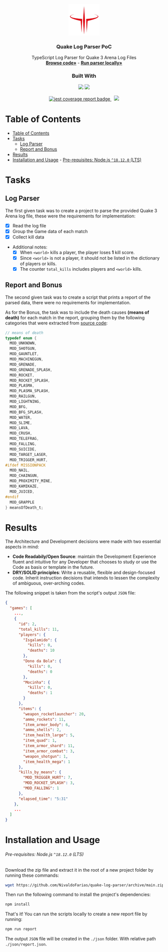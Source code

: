 <!-- Project Summary -->

<br />

<div align="center">
  <a href="https://github.com/NivaldoFarias/quake-log-parser/tree/main/src">
    <img src="assets/img/quake-logo.png" alt="Logo" width="100">
  </a>

  <h3 align="center">Quake Log Parser PoC</h3>
  <div align="center">
    TypeScript Log Parser for Quake 3 Arena Log Files
    <br />
    <a href="https://github.com/NivaldoFarias/quake-log-parser/tree/main/src"><strong>Browse code»</strong></a>
    -
    <a href="https://github.com/NivaldoFarias/quake-log-parser#installation-and-usage"><strong>Run parser locally»</strong></a>
  </div>
</div>

<div align="center">
  <h3>Built With</h3>
  <img src="https://img.shields.io/badge/TypeScript-007ACC?style=for-the-badge&logo=typescript&logoColor=white" height="30px"/>
  <img src="https://img.shields.io/badge/Node.js-43853D?style=for-the-badge&logo=node.js&logoColor=white" height="30px"/>

  <!-- Badges source: https://dev.to/envoy_/150-badges-for-github-pnk -->
</div>

<br />

<div align="center">
  <a href="https://github.com/NivaldoFarias/quake-log-parser/actions/workflows/coverage.yml">
    <img src="https://github.com/NivaldoFarias/quake-log-parser/actions/workflows/coverage.yml/badge.svg" alt="jest coverage report badge" />
  </a>
  &nbsp;
  <img src="https://img.shields.io/badge/license-MIT-%23A8D1FF?style=flat-square" />
</div>

<!-- Table of Contents -->

# Table of Contents

- [Table of Contents](#table-of-contents)
- [Tasks](#tasks)
  - [Log Parser](#log-parser)
  - [Report and Bonus](#report-and-bonus)
- [Results](#results)
- [Installation and Usage](#installation-and-usage)
          - [Pre-requisites: Node.js `^18.12.0` (LTS)](#pre-requisites-nodejs-18120-lts)

<!-- Task and Goals -->

# Tasks

## Log Parser

The first given task was to create a project to parse the provided Quake 3 Arena log file, these were the requirements for implementation:

- [x] Read the log file
- [x] Group the Game data of each match
- [x] Collect kill data
- Additional notes:
  - [x] When `<world>` kills a player, the player loses **1** kill score.
  - [x] Since `<world>` is not a player, it should not be listed in the dictionary of players or kills.
  - [x] The counter `total_kills` includes players and `<world>` kills.

## Report and Bonus

The second given task was to create a script that prints a report of the parsed data, there were no requirements for implementation.

As for the Bonus, the task was to include the death causes **(means of death)** for each match in the report, grouping them by the following categories that were extracted from [source code](https://github.com/id-Software/Quake-III-Arena/blob/master/code/game/bg_public.h):

```c
// means of death
typedef enum {
  MOD_UNKNOWN,
  MOD_SHOTGUN,
  MOD_GAUNTLET,
  MOD_MACHINEGUN,
  MOD_GRENADE,
  MOD_GRENADE_SPLASH,
  MOD_ROCKET,
  MOD_ROCKET_SPLASH,
  MOD_PLASMA,
  MOD_PLASMA_SPLASH,
  MOD_RAILGUN,
  MOD_LIGHTNING,
  MOD_BFG,
  MOD_BFG_SPLASH,
  MOD_WATER,
  MOD_SLIME,
  MOD_LAVA,
  MOD_CRUSH,
  MOD_TELEFRAG,
  MOD_FALLING,
  MOD_SUICIDE,
  MOD_TARGET_LASER,
  MOD_TRIGGER_HURT,
#ifdef MISSIONPACK
  MOD_NAIL,
  MOD_CHAINGUN,
  MOD_PROXIMITY_MINE,
  MOD_KAMIKAZE,
  MOD_JUICED,
#endif
  MOD_GRAPPLE
} meansOfDeath_t;

```

<!-- Results -->

# Results

The Architecture and Development decisions were made with two essential aspects in mind:

- **Code Readabily/Open Source**: maintain the Development Experience fluent and intuitive for any Developer that chooses to study or use the Code as basis or template in the future.
- **DRY/SOLID principles**: Write a reusable, flexible and design-focused code. Inherit instruction decisions that intends to lessen the complexity of ambiguous, over-arching codes.

The following snippet is taken from the script's output `JSON` file:

```json
{
  "games": [
    ...,
    {
      "id": 2,
      "total_kills": 11,
      "players": {
        "Isgalamido": {
          "kills": 0,
          "deaths": 10
        },
        "Dono da Bola": {
          "kills": 0,
          "deaths": 0
        },
        "Mocinha": {
          "kills": 0,
          "deaths": 1
        }
      },
      "items": {
        "weapon_rocketlauncher": 20,
        "ammo_rockets": 11,
        "item_armor_body": 6,
        "ammo_shells": 2,
        "item_health_large": 5,
        "item_quad": 1,
        "item_armor_shard": 11,
        "item_armor_combat": 3,
        "weapon_shotgun": 1,
        "item_health_mega": 1
      },
      "kills_by_means": {
        "MOD_TRIGGER_HURT": 7,
        "MOD_ROCKET_SPLASH": 3,
        "MOD_FALLING": 1
      },
      "elapsed_time": "5:31"
    },
    ...
  ]
}
```

<!-- Installation and Usage -->

# Installation and Usage

###### Pre-requisites: Node.js `^18.12.0` (LTS)

Download the zip file and extract it in the root of a new project folder by running these commands:

```bash
wget https://github.com/NivaldoFarias/quake-log-parser/archive/main.zip
```

Then run the following command to install the project's dependencies:

```bash
npm install
```

That's it! You can run the scripts locally to create a new report file by running:

```bash
npm run report
```

The output `JSON` file will be created in the `./json` folder. With relative path `./json/report.json`.
